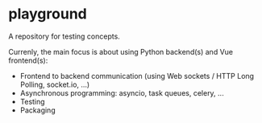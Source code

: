 # playground
A repository for testing concepts.

Currenly, the main focus is about using Python backend(s) and Vue frontend(s):
* Frontend to backend communication (using Web sockets / HTTP Long Polling, socket.io, ...)
* Asynchronous programming: asyncio, task queues, celery, ...
* Testing
* Packaging
